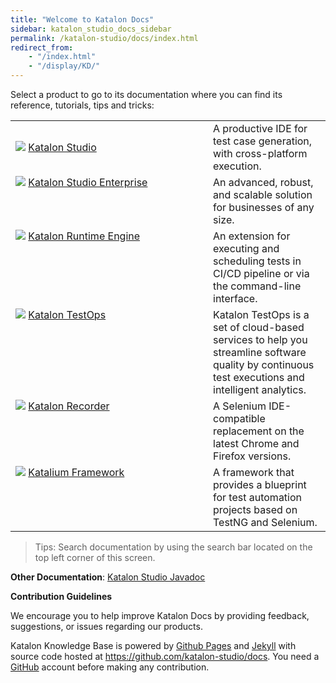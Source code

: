 ```yaml
---
title: "Welcome to Katalon Docs"
sidebar: katalon_studio_docs_sidebar
permalink: /katalon-studio/docs/index.html
redirect_from:
    - "/index.html"
    - "/display/KD/"
---
```

Select a product to go to its documentation where you can find its reference, tutorials, tips and tricks:

<table>
    <tr>
        <td style="width:300px"><a href="https://docs.katalon.com/katalon-studio/docs/overview.html"><img src="https://github.com/katalon-studio/docs-images/raw/master/katalon-products/Katalon-Studio-32x24px%402x.png"></a>
            <a href="https://docs.katalon.com/katalon-studio/docs/overview.html">Katalon Studio</a>
        <td>A productive IDE for test case generation, with cross-platform execution.
        </td>
    </tr>
    <tr>
        <td style="width:300px;display:block"><a href="https://docs.katalon.com/katalon-studio/docs/overview.html"><img src="https://github.com/katalon-studio/docs-images/raw/master/katalon-products/KSE.png"></a>
            <a href="https://docs.katalon.com/katalon-studio/docs/overview.html">Katalon Studio Enterprise</a>
        <td>An advanced, robust, and scalable solution for businesses of any size.
        </td>
    </tr>
    <tr>
        <td style="width:300px;display:block"><a href="https://docs.katalon.com/katalon-studio/docs/intro-RE.html"><img src="https://github.com/katalon-studio/docs-images/raw/master/katalon-products/KRE.png"></a>
            <a href="https://docs.katalon.com/katalon-studio/docs/intro-RE.html">Katalon Runtime Engine</a>
        <td>An extension for executing and scheduling tests in CI/CD pipeline or via the command-line interface.
        </td>
    </tr>
    <tr>
        <td style="width:300px;display:block"><a href="https://docs.katalon.com/katalon-analytics/docs/overview.html"><img src="https://github.com/katalon-studio/docs-images/raw/master/katalon-products/Katalon-TestOps-32x24px%402x.png"></a>
            <a href="https://docs.katalon.com/katalon-analytics/docs/overview.html">Katalon TestOps</a>
        <td>Katalon TestOps is a set of cloud-based services to help you streamline software quality by continuous test executions and intelligent analytics.
        </td>
    </tr>
    <tr>
        <td style="width:300px;display:block"><a href="https://docs.katalon.com/katalon-recorder/docs/overview.html"><img src="https://github.com/katalon-studio/docs-images/raw/master/katalon-products/Katalon-Recorder-32x24px%402x.png"></a>
            <a href="https://docs.katalon.com/katalon-recorder/docs/overview.html">Katalon Recorder</a>
        <td> A Selenium IDE-compatible replacement on the latest Chrome and Firefox versions.
        </td>
    </tr>
    <tr>
        <td style="width:300px;display:block"><a href="https://docs.katalon.com/katalium-framework/docs/katalium-framework-overview.html"><img src="https://github.com/katalon-studio/docs-images/raw/master/katalon-products/Katalium-32x24px%402x.png"></a>
            <a href="https://docs.katalon.com/katalium-framework/docs/katalium-framework-overview.html">Katalium Framework</a>
        <td>A framework that provides a blueprint for test automation projects based on TestNG and Selenium.
        </td>
    </tr>
</table>

> Tips: Search documentation by using the search bar located on the top left corner of this screen.

**Other Documentation**: [Katalon Studio Javadoc](https://docs.katalon.com/javadoc/index.html)

**Contribution Guidelines**

We encourage you to help improve Katalon Docs by providing feedback, suggestions, or issues regarding our products.

Katalon Knowledge Base is powered by [Github Pages](https://pages.github.com) and [Jekyll](https://jekyllrb.com/docs/) with source code hosted at https://github.com/katalon-studio/docs. You need a [GitHub](https://github.com) account before making any contribution.


